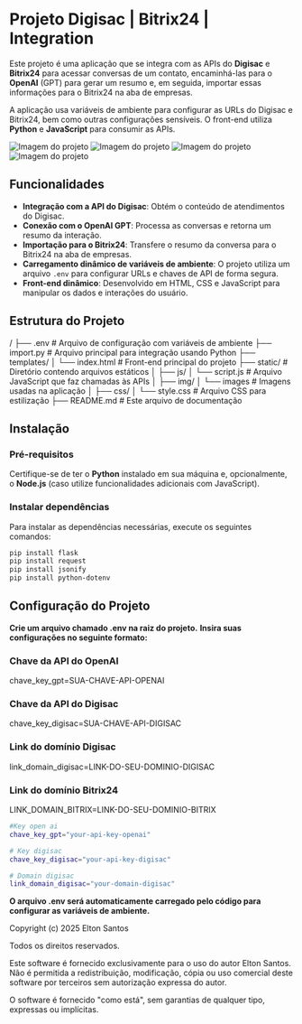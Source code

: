 # Projeto Digisac | Bitrix24 |  Integration

Este projeto é uma aplicação que se integra com as APIs do **Digisac** e **Bitrix24** para acessar conversas de um contato, encaminhá-las para o **OpenAI** (GPT) para gerar um resumo e, em seguida, importar essas informações para o Bitrix24 na aba de empresas. 

A aplicação usa variáveis de ambiente para configurar as URLs do Digisac e Bitrix24, bem como outras configurações sensíveis. O front-end utiliza **Python** e **JavaScript** para consumir as APIs.

![Imagem do projeto](https://i.postimg.cc/Kz095kBt/resumaione.png)
![Imagem do projeto](https://i.postimg.cc/SQX5Gd1s/resumaitwo.png)
![Imagem do projeto](https://i.postimg.cc/15sGz5FQ/resumaithree.png)
![Imagem do projeto](https://i.postimg.cc/4yZ9nBm5/resumaifor.png)


## Funcionalidades

- **Integração com a API do Digisac**: Obtém o conteúdo de atendimentos do Digisac.
- **Conexão com o OpenAI GPT**: Processa as conversas e retorna um resumo da interação.
- **Importação para o Bitrix24**: Transfere o resumo da conversa para o Bitrix24 na aba de empresas.
- **Carregamento dinâmico de variáveis de ambiente**: O projeto utiliza um arquivo `.env` para configurar URLs e chaves de API de forma segura.
- **Front-end dinâmico**: Desenvolvido em HTML, CSS e JavaScript para manipular os dados e interações do usuário.

## Estrutura do Projeto

/
├── .env # Arquivo de configuração com variáveis de ambiente 
├── import.py # Arquivo principal para integração usando Python 
├── templates/
│           └── index.html # Front-end principal do projeto 
├── static/ # Diretório contendo arquivos estáticos
│        ├── js/
│            └── script.js # Arquivo JavaScript que faz chamadas às APIs 
│        ├── img/
│            └── images # Imagens usadas na aplicação 
│        ├── css/
│            └── style.css # Arquivo CSS para estilização 
├── README.md # Este arquivo de documentação 


## Instalação

### Pré-requisitos

Certifique-se de ter o **Python** instalado em sua máquina e, opcionalmente, o **Node.js** (caso utilize funcionalidades adicionais com JavaScript).

### Instalar dependências

Para instalar as dependências necessárias, execute os seguintes comandos:

```bash
pip install flask
pip install request
pip install jsonify
pip install python-dotenv
```

## Configuração do Projeto
**Crie um arquivo chamado .env na raiz do projeto.**
**Insira suas configurações no seguinte formato:**
### Chave da API do OpenAI
chave_key_gpt=SUA-CHAVE-API-OPENAI

### Chave da API do Digisac
chave_key_digisac=SUA-CHAVE-API-DIGISAC

### Link do domínio Digisac
link_domain_digisac=LINK-DO-SEU-DOMINIO-DIGISAC

### Link do domínio Bitrix24
LINK_DOMAIN_BITRIX=LINK-DO-SEU-DOMINIO-BITRIX

```bash
#Key open ai
chave_key_gpt="your-api-key-openai"

# Key digisac
chave_key_digisac="your-api-key-digisac"

# Domain digisac
link_domain_digisac="your-domain-digisac"
```

**O arquivo .env será automaticamente carregado pelo código para configurar as variáveis de ambiente.**

Copyright (c) 2025 Elton Santos

Todos os direitos reservados.

Este software é fornecido exclusivamente para o uso do autor Elton Santos. 
Não é permitida a redistribuição, modificação, cópia ou uso comercial deste software por terceiros sem autorização expressa do autor. 

O software é fornecido "como está", sem garantias de qualquer tipo, expressas ou implícitas.